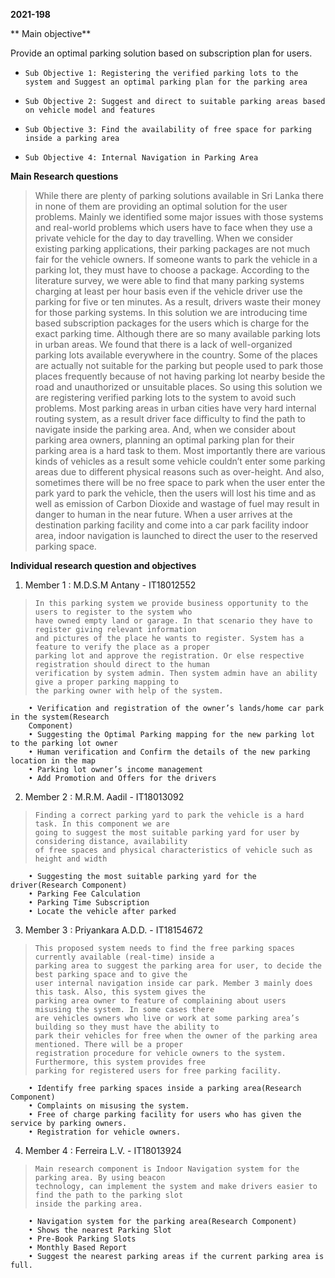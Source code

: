 **2021-198**

** Main objective**

Provide an optimal parking solution based on subscription plan for users.

*     Sub Objective 1: Registering the verified parking lots to the system and Suggest an optimal parking plan for the parking area
*     Sub Objective 2: Suggest and direct to suitable parking areas based on vehicle model and features
*     Sub Objective 3: Find the availability of free space for parking inside a parking area
*     Sub Objective 4: Internal Navigation in Parking Area



**Main Research questions**

>   While there are plenty of parking solutions available in Sri Lanka there in none of them are providing
>     an optimal solution for the user problems. Mainly we identified some major issues with those systems
>     and real-world problems which users have to face when they use a private vehicle for the day to day
>     travelling.
>     When we consider existing parking applications, their parking packages are not much fair for the
>     vehicle owners. If someone wants to park the vehicle in a parking lot, they must have to choose a
>     package. According to the literature survey, we were able to find that many parking systems charging
>     at least per hour basis even if the vehicle driver use the parking for five or ten minutes. As a result,
>     drivers waste their money for those parking systems. In this solution we are introducing time based
>     subscription packages for the users which is charge for the exact parking time.
>     Although there are so many available parking lots in urban areas. We found that there is a lack of
>     well-organized parking lots available everywhere in the country. Some of the places are actually not
>     suitable for the parking but people used to park those places frequently because of not having parking
>     lot nearby beside the road and unauthorized or unsuitable places. So using this solution we are
>     registering verified parking lots to the system to avoid such problems.
>     Most parking areas in urban cities have very hard internal routing system, as a result driver face
>     difficulty to find the path to navigate inside the parking area. And, when we consider about parking
>     area owners, planning an optimal parking plan for their parking area is a hard task to them. Most
>     importantly there are various kinds of vehicles as a result some vehicle couldn’t enter some parking
>     areas due to different physical reasons such as over-height. And also, sometimes there will be no
>     free space to park when the user enter the park yard to park the vehicle, then the users will lost his
>     time and as well as emission of Carbon Dioxide and wastage of fuel may result in danger to human
>     in the near future. When a user arrives at the destination parking facility and come into a car
>     park facility indoor area, indoor navigation is launched to direct the user to the reserved parking
>     space.



**Individual research question and objectives**


1. Member 1 : M.D.S.M Antany - IT18012552

>     In this parking system we provide business opportunity to the users to register to the system who
>     have owned empty land or garage. In that scenario they have to register giving relevant information
>     and pictures of the place he wants to register. System has a feature to verify the place as a proper
>     parking lot and approve the registration. Or else respective registration should direct to the human
>     verification by system admin. Then system admin have an ability give a proper parking mapping to
>     the parking owner with help of the system.


        • Verification and registration of the owner’s lands/home car park in the system(Research
        Component)
        • Suggesting the Optimal Parking mapping for the new parking lot to the parking lot owner
        • Human verification and Confirm the details of the new parking location in the map
        • Parking lot owner’s income management
        • Add Promotion and Offers for the drivers



2.  Member 2 : M.R.M. Aadil - IT18013092

>     Finding a correct parking yard to park the vehicle is a hard task. In this component we are
>     going to suggest the most suitable parking yard for user by considering distance, availability
>     of free spaces and physical characteristics of vehicle such as height and width

    
        • Suggesting the most suitable parking yard for the driver(Research Component)
        • Parking Fee Calculation
        • Parking Time Subscription
        • Locate the vehicle after parked


3. Member 3 : Priyankara A.D.D. - IT18154672

>     This proposed system needs to find the free parking spaces currently available (real-time) inside a
>     parking area to suggest the parking area for user, to decide the best parking space and to give the
>     user internal navigation inside car park. Member 3 mainly does this task. Also, this system gives the
>     parking area owner to feature of complaining about users misusing the system. In some cases there
>     are vehicles owners who live or work at some parking area’s building so they must have the ability to
>     park their vehicles for free when the owner of the parking area mentioned. There will be a proper
>     registration procedure for vehicle owners to the system. Furthermore, this system provides free
>     parking for registered users for free parking facility.

    
        • Identify free parking spaces inside a parking area(Research Component)
        • Complaints on misusing the system.
        • Free of charge parking facility for users who has given the service by parking owners.
        • Registration for vehicle owners.


4. Member 4 : Ferreira L.V. - IT18013924

>     Main research component is Indoor Navigation system for the parking area. By using beacon
>     technology, can implement the system and make drivers easier to find the path to the parking slot
>     inside the parking area.

        • Navigation system for the parking area(Research Component)
        • Shows the nearest Parking Slot
        • Pre-Book Parking Slots
        • Monthly Based Report
        • Suggest the nearest parking areas if the current parking area is full.